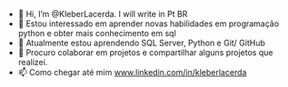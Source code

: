 - 👋 Hi, I’m @KleberLacerda. I will write in Pt BR
- 👀 Estou interessado em aprender novas habilidades em programação python e obter mais conhecimento em sql
- 🌱 Atualmente estou aprendendo SQL Server, Python e Git/ GitHub
- 💞️ Procuro colaborar em projetos e compartilhar alguns projetos que realizei.
- 📫 Como chegar até mim www.linkedin.com/in/kleberlacerda


<!---
KleberLacerda/KleberLacerda is a ✨ special ✨ repository because its `README.md` (this file) appears on your GitHub profile.
You can click the Preview link to take a look at your changes.
--->

